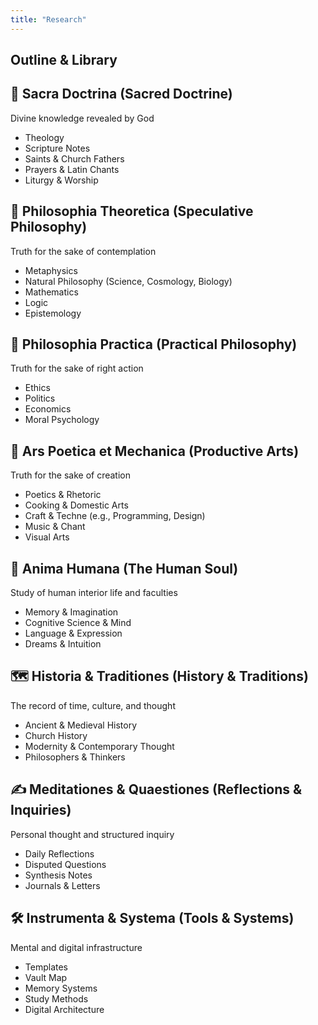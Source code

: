 ```yaml
---
title: "Research"
---
```


## Outline & Library

## **📖 Sacra Doctrina (Sacred Doctrine)**  
Divine knowledge revealed by God

* Theology  
* Scripture Notes  
* Saints & Church Fathers  
* Prayers & Latin Chants  
* Liturgy & Worship  

## **🧠 Philosophia Theoretica (Speculative Philosophy)**  
Truth for the sake of contemplation

* Metaphysics  
* Natural Philosophy (Science, Cosmology, Biology)  
* Mathematics  
* Logic  
* Epistemology  

## **🧭 Philosophia Practica (Practical Philosophy)**  
Truth for the sake of right action

* Ethics  
* Politics  
* Economics  
* Moral Psychology  

## **🎨 Ars Poetica et Mechanica (Productive Arts)**  
Truth for the sake of creation

* Poetics & Rhetoric  
* Cooking & Domestic Arts  
* Craft & Techne (e.g., Programming, Design)  
* Music & Chant  
* Visual Arts  

## **🧩 Anima Humana (The Human Soul)**  
Study of human interior life and faculties

* Memory & Imagination  
* Cognitive Science & Mind  
* Language & Expression  
* Dreams & Intuition  

## **🗺️ Historia & Traditiones (History & Traditions)**  
The record of time, culture, and thought

* Ancient & Medieval History  
* Church History  
* Modernity & Contemporary Thought  
* Philosophers & Thinkers  

## **✍️ Meditationes & Quaestiones (Reflections & Inquiries)**  
Personal thought and structured inquiry

* Daily Reflections  
* Disputed Questions  
* Synthesis Notes  
* Journals & Letters  

## **🛠️ Instrumenta & Systema (Tools & Systems)**  
Mental and digital infrastructure

* Templates  
* Vault Map  
* Memory Systems  
* Study Methods  
* Digital Architecture  


